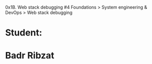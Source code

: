 0x1B. Web stack debugging #4
Foundations > System engineering & DevOps > Web stack debugging
# Student:
# Badr Ribzat
